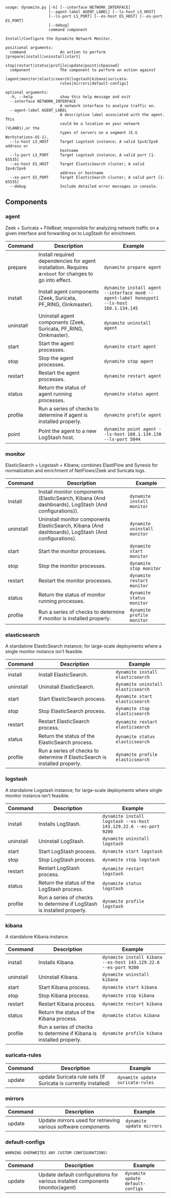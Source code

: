 ```
usage: dynamite.py [-h] [--interface NETWORK_INTERFACE]
                   [--agent-label AGENT_LABEL] [--ls-host LS_HOST]
                   [--ls-port LS_PORT] [--es-host ES_HOST] [--es-port ES_PORT]
                   [--debug]
                   command component

Install/Configure the Dynamite Network Monitor.

positional arguments:
  command               An action to perform [prepare|install|uninstall|start|
                        stop|restart|status|profile|update|point|chpasswd]
  component             The component to perform an action against
                        [agent|monitor|elasticsearch|logstash|kibana|suricata-
                        rules|mirrors|default-configs]

optional arguments:
  -h, --help            show this help message and exit
  --interface NETWORK_INTERFACE
                        A network interface to analyze traffic on.
  --agent-label AGENT_LABEL
                        A descriptive label associated with the agent. This
                        could be a location on your network (VLAN01),or the
                        types of servers on a segment (E.G Workstations-US-1).
  --ls-host LS_HOST     Target Logstash instance; A valid Ipv4/Ipv6 address or
                        hostname
  --ls-port LS_PORT     Target Logstash instance; A valid port [1-65535]
  --es-host ES_HOST     Target ElasticSearch cluster; A valid Ipv4/Ipv6
                        address or hostname
  --es-port ES_PORT     Target ElasticSearch cluster; A valid port [1-65535]
  --debug               Include detailed error messages in console.
```

## Components

### agent 
Zeek + Suricata + FileBeat; responsible for analyzing network traffic on a given interface and forwarding on to LogStash for enrichment.

| Command   | Description                                                                                               | Example                                                                                   |
|-----------|-----------------------------------------------------------------------------------------------------------|-------------------------------------------------------------------------------------------|
| prepare   | Install required dependencies for agent installation. Requires a`reboot` for changes to go into effect. |`dynamite prepare agent`                                                                  |
| install   | Install agent components (Zeek, Suricata, PF_RING, Oinkmaster).                                          |`dynamite install agent --interface mon0 --agent-label honeypot1 --ls-host 160.1.134.145` |
| uninstall | Uninstall agent components (Zeek, Suricata, PF_RING, Oinkmaster).                                         |`dynamite uninstall agent`                                                                |
| start     | Start the agent processes.                                                                                |`dynamite start agent`                                                                    |
| stop      | Stop the agent processes.                                                                                 |`dynamite stop agent`                                                                     |
| restart   | Restart the agent processes.                                                                              |`dynamite restart agent`                                                                  |
| status    | Return the status of agent running processes.                                                             |`dynamite status agent`                                                                   |
| profile   | Run a series of checks to determine if agent is installed properly.                                       |`dynamite profile agent`                                                                  |
| point     | Point the agent to a new LogStash host.                                                                   |`dynamite point agent --ls-host 160.1.134.130 --ls-port 5044`                             |

### monitor
ElasticSearch + Logstash + Kibana; combines ElastiFlow and Synesis for normalization and enrichment of NetFlows/Zeek and Suricata logs.

| Command   | Description                                                                                          | Example                      |
|-----------|------------------------------------------------------------------------------------------------------|------------------------------|
| install   | Install monitor components (ElasticSearch, Kibana (And dashboards), LogStash (And configurations)). |`dynamite install monitor`   |
| uninstall | Uninstall monitor components ElasticSearch, Kibana (And dashboards), LogStash (And configurations).  |`dynamite uninstall monitor` |
| start     | Start the monitor processes.                                                                         |`dynamite start monitor`    |
| stop      | Stop the monitor processes.                                                                          |`dynamite stop monitor`     |
| restart   | Restart the monitor processes.                                                                       |`dynamite restart monitor`  |
| status    | Return the status of monitor running processes.                                                      |`dynamite status monitor`   |
| profile   | Run a series of checks to determine if monitor is installed properly.                                |`dynamite profile monitor`  |


### elasticsearch
A standalone ElasticSearch instance; for large-scale deployments where a single monitor instance isn't feasible.

| Command   | Description                                                                 | Example                             |
|-----------|-----------------------------------------------------------------------------|-------------------------------------|
| install   | Install ElasticSearch.                                                     |`dynamite install elasticsearch`    |
| uninstall | Uninstall ElasticSearch.                                                    |`dynamite uninstall elasticsearch` |
| start     | Start ElasticSearch process.                                                |`dynamite start elasticsearch`     |
| stop      | Stop ElasticSearch process.                                                 |`dynamite stop elasticsearch`      |
| restart   | Restart ElasticSearch process.                                              |`dynamite restart elasticsearch`   |
| status    | Return the status of the ElasticSearch process.                             |`dynamite status elasticsearch`    |
| profile   | Run a series of checks to determine if ElasticSearch is installed properly. |`dynamite profile elasticsearch`   |

### logstash
A standalone Logstash instance; for large-scale deployments where single monitor instance isn't feasible.

| Command   | Description                                                            | Example                                                           |
|-----------|------------------------------------------------------------------------|-------------------------------------------------------------------|
| install   | Installs LogStash.                                                     |`dynamite install logstash --es-host 143.129.22.6 --es-port 9200` |
| uninstall | Uninstall LogStash.                                                    |`dynamite uninstall logstash`                                    |
| start     | Start LogStash process.                                                |`dynamite start logstash`                                        |
| stop      | Stop LogStash process.                                                 |`dynamite stop logstash`                                         |
| restart   | Restart LogStash process.                                              |`dynamite restart logstash`                                      |
| status    | Return the status of the LogStash process.                             |`dynamite status logstash`                                       |
| profile   | Run a series of checks to determine if LogStash is installed properly. |`dynamite profile logstash`                                      |

### kibana
A standalone Kibana instance.

| Command   | Description                                                          | Example                                                         |
|-----------|----------------------------------------------------------------------|-----------------------------------------------------------------|
| install   | Installs Kibana.                                                     |`dynamite install kibana --es-host 143.129.22.6 --es-port 9200` |
| uninstall | Uninstall Kibana.                                                    |`dynamite uninstall kibana`                                    |
| start     | Start Kibana process.                                                |`dynamite start kibana`                                        |
| stop      | Stop Kibana process.                                                 |`dynamite stop kibana`                                         |
| restart   | Restart Kibana process.                                              |`dynamite restart kibana`                                      |
| status    | Return the status of the Kibana process.                             |`dynamite status kibana`                                       |
| profile   | Run a series of checks to determine if Kibana is installed properly. |`dynamite profile kibana`                                      |

### suricata-rules

| Command | Description                                                    | Example                           |
|---------|----------------------------------------------------------------|-----------------------------------|
| update  | update Suricata rule sets (If Suricata is currently installed) |`dynamite update suricata-rules` |


### mirrors

| Command | Description                                                    | Example                   |
|---------|----------------------------------------------------------------|---------------------------|
| update  | Update mirrors used for retrieving various software components |`dynamite update mirrors` |

### default-configs

```bash
WARNING OVERWRITES ANY CUSTOM CONFIGURATIONS!
```

| Command | Description                                                                    | Example                           |
|---------|--------------------------------------------------------------------------------|-----------------------------------|
| update  | Update default configurations for various installed components (monitor/agent) | `dynamite update default-configs` |